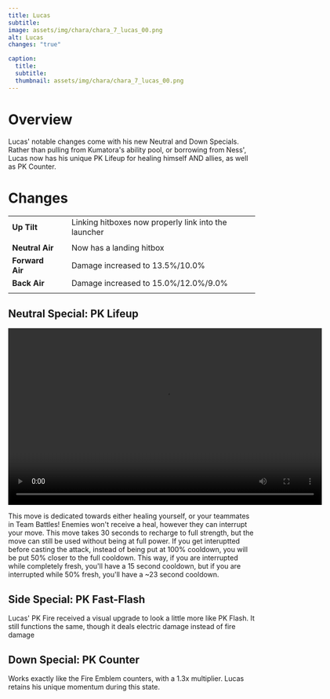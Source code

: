 ```yaml
---
title: Lucas
subtitle: 
image: assets/img/chara/chara_7_lucas_00.png
alt: Lucas
changes: "true"

caption:
  title:
  subtitle: 
  thumbnail: assets/img/chara/chara_7_lucas_00.png
---
```


# Overview 

Lucas' notable changes come with his new Neutral and Down Specials. Rather than pulling from Kumatora's ability pool, or borrowing from Ness', Lucas now has his unique PK Lifeup for healing himself AND allies, as well as PK Counter.


# Changes

| |  |  |
| :----------- | :-----: | ----------- |
| **Up Tilt** | | Linking hitboxes now properly link into the launcher |
|  |  |  |
| **Neutral Air** | | Now has a landing hitbox |
| **Forward Air** | | Damage increased to 13.5%/10.0% |
| **Back Air** | | Damage increased to 15.0%/12.0%/9.0% |
|  |  |  |

## Neutral Special: PK Lifeup
<video src="https://csharpm7.github.io/Ultimate14/assets/img/videos/lucas_specialn.mp4" width="640" height="360" controls></video>

This move is dedicated towards either healing yourself, or your teammates in Team Battles! Enemies won't receive a heal, however they can interrupt your move. This move takes 30 seconds to recharge to full strength, but the move can still be used without being at full power. If you get interuptted before casting the attack, instead of being put at 100% cooldown, you will be put 50% closer to the full cooldown. This way, if you are interrupted while completely fresh, you'll have a 15 second cooldown, but if you are interrupted while 50% fresh, you'll have a ~23 second cooldown.

## Side Special: PK Fast-Flash

Lucas' PK Fire received a visual upgrade to look a little more like PK Flash. It still functions the same, though it deals electric damage instead of fire damage

## Down Special: PK Counter

Works exactly like the Fire Emblem counters, with a 1.3x multiplier. Lucas retains his unique momentum during this state.
